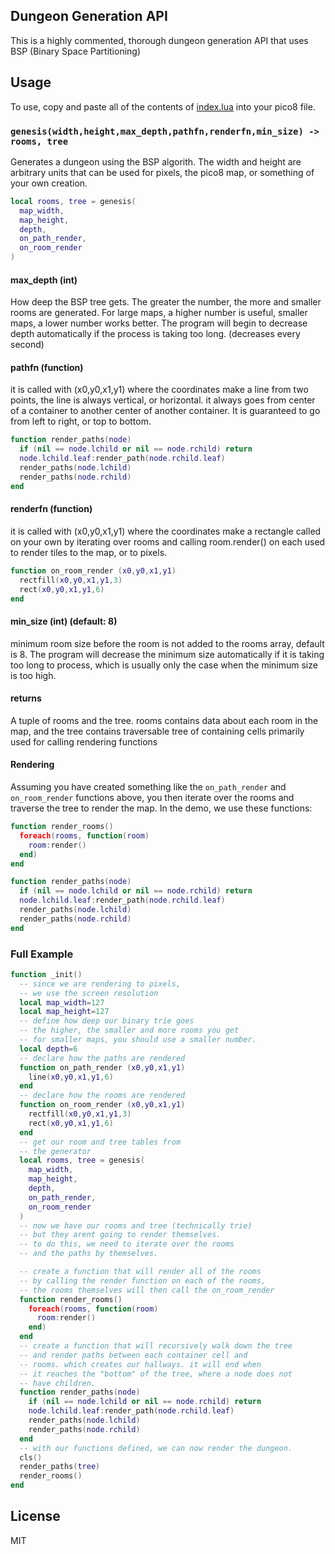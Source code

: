 ## Dungeon Generation API
This is a highly commented, thorough dungeon generation API that uses BSP (Binary Space Partitioning)

## Usage
To use, copy and paste all of the contents of [index.lua](./index.lua) into your pico8 file.

### `genesis(width,height,max_depth,pathfn,renderfn,min_size) -> rooms, tree`

Generates a dungeon using the BSP algorith.
The width and height are arbitrary units that can be used for pixels, the pico8 map, or something of your own creation.

```lua
local rooms, tree = genesis(
  map_width,
  map_height,
  depth,
  on_path_render,
  on_room_render
)
```

#### max_depth (int)

How deep the BSP tree gets. The greater the number, the more and smaller rooms are generated. For large maps, a higher number is useful, smaller maps, a lower number works better. The program will begin to decrease depth automatically if the process is taking too long. (decreases every second)

#### pathfn (function)

it is called with (x0,y0,x1,y1)   where the coordinates make a line from two points, the line is always  vertical, or horizontal. it always goes from center of a container to another center of another container. It is guaranteed to go from left to right, or top to bottom.

```lua
function render_paths(node)
  if (nil == node.lchild or nil == node.rchild) return
  node.lchild.leaf:render_path(node.rchild.leaf)
  render_paths(node.lchild)
  render_paths(node.rchild)
end
```

#### renderfn (function)

it is called with (x0,y0,x1,y1) where the coordinates make a rectangle called on your own by iterating over rooms and calling room.render() on each used to render tiles to the map, or to pixels.

```lua
function on_room_render (x0,y0,x1,y1)
  rectfill(x0,y0,x1,y1,3)
  rect(x0,y0,x1,y1,6)
end
```

#### min_size (int) (default: 8)

minimum room size before the room is not added to the rooms array, default is 8.
The program will decrease the minimum size automatically if it is taking too long to process, which is usually only the case when the minimum size is too high.

#### returns

A tuple of rooms and the tree. rooms contains data about each room in the map, and the tree contains traversable tree of containing cells primarily used for calling rendering functions

#### Rendering

Assuming you have created something like the `on_path_render` and `on_room_render` functions above, you then iterate over the rooms and traverse the tree to render the map.  In the demo, we use these functions:

```lua
function render_rooms()
  foreach(rooms, function(room)
    room:render()
  end)
end

function render_paths(node)
  if (nil == node.lchild or nil == node.rchild) return
  node.lchild.leaf:render_path(node.rchild.leaf)
  render_paths(node.lchild)
  render_paths(node.rchild)
end
```


### Full Example
```lua
function _init()
  -- since we are rendering to pixels,
  -- we use the screen resolution
  local map_width=127
  local map_height=127
  -- define how deep our binary trie goes
  -- the higher, the smaller and more rooms you get
  -- for smaller maps, you should use a smaller number.
  local depth=6
  -- declare how the paths are rendered
  function on_path_render (x0,y0,x1,y1)
    line(x0,y0,x1,y1,6)
  end
  -- declare how the rooms are rendered
  function on_room_render (x0,y0,x1,y1)
    rectfill(x0,y0,x1,y1,3)
    rect(x0,y0,x1,y1,6)
  end
  -- get our room and tree tables from
  -- the generator
  local rooms, tree = genesis(
    map_width,
    map_height,
    depth,
    on_path_render,
    on_room_render
  )
  -- now we have our rooms and tree (technically trie)
  -- but they arent going to render themselves.
  -- to do this, we need to iterate over the rooms
  -- and the paths by themselves.

  -- create a function that will render all of the rooms
  -- by calling the render function on each of the rooms,
  -- the rooms themselves will then call the on_room_render
  function render_rooms()
    foreach(rooms, function(room)
      room:render()
    end)
  end
  -- create a function that will recursively walk down the tree
  -- and render paths between each container cell and
  -- rooms. which creates our hallways. it will end when
  -- it reaches the "bottom" of the tree, where a node does not
  -- have children.
  function render_paths(node)
    if (nil == node.lchild or nil == node.rchild) return
    node.lchild.leaf:render_path(node.rchild.leaf)
    render_paths(node.lchild)
    render_paths(node.rchild)
  end
  -- with our functions defined, we can now render the dungeon.
  cls()
  render_paths(tree)
  render_rooms()
end
```


## License
MIT
